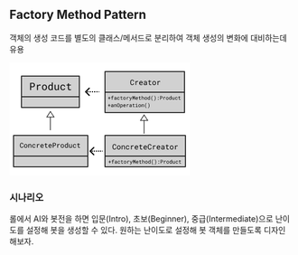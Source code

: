 ## Factory Method Pattern

객체의 생성 코드를 별도의 클래스/메서드로 분리하여
객체 생성의 변화에 대비하는데 유용

![factory_method](factory_method.png)

### 시나리오

롤에서 AI와 봇전을 하면 입문(Intro), 초보(Beginner), 중급(Intermediate)으로 
난이도를 설정해 봇을 생성할 수 있다. 원하는 난이도로
설정해 봇 객체를 만들도록 디자인 해보자.

 
